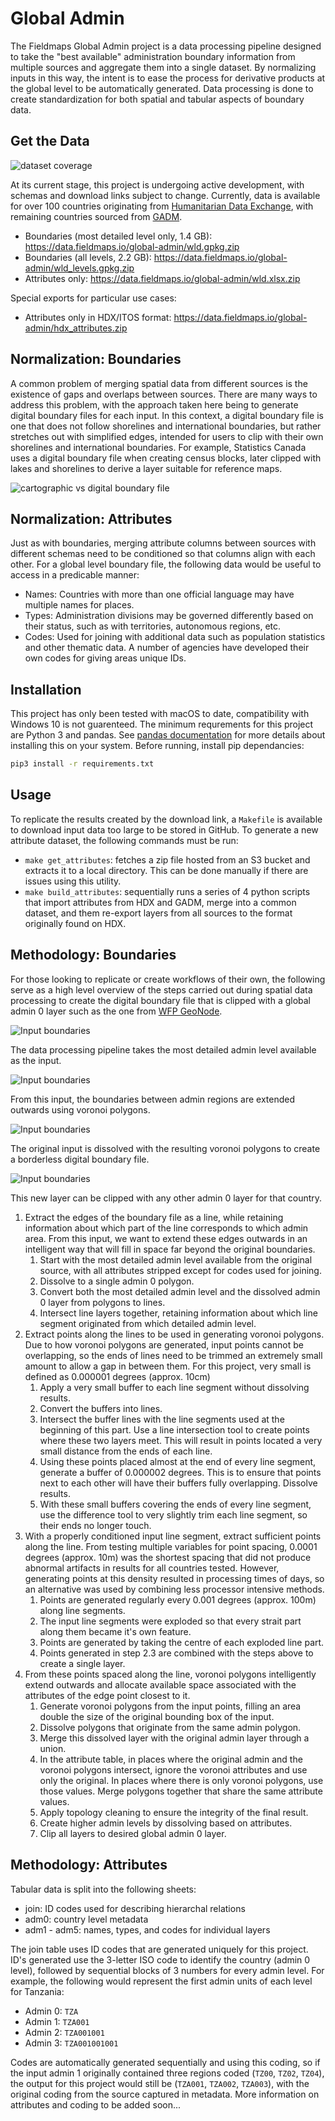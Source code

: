 # Global Admin

The Fieldmaps Global Admin project is a data processing pipeline designed to take the "best available" administration boundary information from multiple sources and aggregate them into a single dataset. By normalizing inputs in this way, the intent is to ease the process for derivative products at the global level to be automatically generated. Data processing is done to create standardization for both spatial and tabular aspects of boundary data.

## Get the Data

![dataset coverage](https://raw.githubusercontent.com/fieldmaps/global-admin/master/images/coverage.png)

At its current stage, this project is undergoing active development, with schemas and download links subject to change. Currently, data is available for over 100 countries originating from [Humanitarian Data Exchange](https://data.humdata.org/search?ext_cod=1), with remaining countries sourced from [GADM](https://gadm.org/data.html).

- Boundaries (most detailed level only, 1.4 GB): https://data.fieldmaps.io/global-admin/wld.gpkg.zip
- Boundaries (all levels, 2.2 GB): https://data.fieldmaps.io/global-admin/wld_levels.gpkg.zip
- Attributes only: https://data.fieldmaps.io/global-admin/wld.xlsx.zip

Special exports for particular use cases:

- Attributes only in HDX/ITOS format: https://data.fieldmaps.io/global-admin/hdx_attributes.zip

## Normalization: Boundaries

A common problem of merging spatial data from different sources is the existence of gaps and overlaps between sources. There are many ways to address this problem, with the approach taken here being to generate digital boundary files for each input. In this context, a digital boundary file is one that does not follow shorelines and international boundaries, but rather stretches out with simplified edges, intended for users to clip with their own shorelines and international boundaries. For example, Statistics Canada uses a digital boundary file when creating census blocks, later clipped with lakes and shorelines to derive a layer suitable for reference maps.

![cartographic vs digital boundary file](https://raw.githubusercontent.com/fieldmaps/global-admin/master/images/cbf-vs-dbf.jpg)

## Normalization: Attributes

Just as with boundaries, merging attribute columns between sources with different schemas need to be conditioned so that columns align with each other. For a global level boundary file, the following data would be useful to access in a predicable manner:

- Names: Countries with more than one official language may have multiple names for places.
- Types: Administration divisions may be governed differently based on their status, such as with territories, autonomous regions, etc.
- Codes: Used for joining with additional data such as population statistics and other thematic data. A number of agencies have developed their own codes for giving areas unique IDs.

## Installation

This project has only been tested with macOS to date, compatibility with Windows 10 is not guarenteed. The minimum requrements for this project are Python 3 and pandas. See [pandas documentation](https://pandas.pydata.org/pandas-docs/stable/getting_started/install.html) for more details about installing this on your system. Before running, install pip dependancies:

```sh
pip3 install -r requirements.txt
```

## Usage

To replicate the results created by the download link, a `Makefile` is available to download input data too large to be stored in GitHub. To generate a new attribute dataset, the following commands must be run:

- `make get_attributes`: fetches a zip file hosted from an S3 bucket and extracts it to a local directory. This can be done manually if there are issues using this utility.
- `make build_attributes`: sequentially runs a series of 4 python scripts that import attributes from HDX and GADM, merge into a common dataset, and them re-export layers from all sources to the format originally found on HDX.

## Methodology: Boundaries

For those looking to replicate or create workflows of their own, the following serve as a high level overview of the steps carried out during spatial data processing to create the digital boundary file that is clipped with a global admin 0 layer such as the one from [WFP GeoNode](https://geonode.wfp.org/layers/geonode%3Awld_bnd_adm0).

![Input boundaries](https://raw.githubusercontent.com/fieldmaps/global-admin/master/images/tza-1.png)

The data processing pipeline takes the most detailed admin level available as the input.

![Input boundaries](https://raw.githubusercontent.com/fieldmaps/global-admin/master/images/tza-2.png)

From this input, the boundaries between admin regions are extended outwards using voronoi polygons.

![Input boundaries](https://raw.githubusercontent.com/fieldmaps/global-admin/master/images/tza-3.png)

The original input is dissolved with the resulting voronoi polygons to create a borderless digital boundary file.

![Input boundaries](https://raw.githubusercontent.com/fieldmaps/global-admin/master/images/tza-4.png)

This new layer can be clipped with any other admin 0 layer for that country.

1. Extract the edges of the boundary file as a line, while retaining information about which part of the line corresponds to which admin area. From this input, we want to extend these edges outwards in an intelligent way that will fill in space far beyond the original boundaries.
   1. Start with the most detailed admin level available from the original source, with all attributes stripped except for codes used for joining.
   2. Dissolve to a single admin 0 polygon.
   3. Convert both the most detailed admin level and the dissolved admin 0 layer from polygons to lines.
   4. Intersect line layers together, retaining information about which line segment originated from which detailed admin level.
2. Extract points along the lines to be used in generating voronoi polygons. Due to how voronoi polygons are generated, input points cannot be overlapping, so the ends of lines need to be trimmed an extremely small amount to allow a gap in between them. For this project, very small is defined as 0.000001 degrees (approx. 10cm)
   1. Apply a very small buffer to each line segment without dissolving results.
   2. Convert the buffers into lines.
   3. Intersect the buffer lines with the line segments used at the beginning of this part. Use a line intersection tool to create points where these two layers meet. This will result in points located a very small distance from the ends of each line.
   4. Using these points placed almost at the end of every line segment, generate a buffer of 0.000002 degrees. This is to ensure that points next to each other will have their buffers fully overlapping. Dissolve results.
   5. With these small buffers covering the ends of every line segment, use the difference tool to very slightly trim each line segment, so their ends no longer touch.
3. With a properly conditioned input line segment, extract sufficient points along the line. From testing multiple variables for point spacing, 0.0001 degrees (approx. 10m) was the shortest spacing that did not produce abnormal artifacts in results for all countries tested. However, generating points at this density resulted in processing times of days, so an alternative was used by combining less processor intensive methods.
   1. Points are generated regularly every 0.001 degrees (approx. 100m) along line segments.
   2. The input line segments were exploded so that every strait part along them became it's own feature.
   3. Points are generated by taking the centre of each exploded line part.
   4. Points generated in step 2.3 are combined with the steps above to create a single layer.
4. From these points spaced along the line, voronoi polygons intelligently extend outwards and allocate available space associated with the attributes of the edge point closest to it.
   1. Generate voronoi polygons from the input points, filling an area double the size of the original bounding box of the input.
   2. Dissolve polygons that originate from the same admin polygon.
   3. Merge this dissolved layer with the original admin layer through a union.
   4. In the attribute table, in places where the original admin and the voronoi polygons intersect, ignore the voronoi attributes and use only the original. In places where there is only voronoi polygons, use those values. Merge polygons together that share the same attribute values.
   5. Apply topology cleaning to ensure the integrity of the final result.
   6. Create higher admin levels by dissolving based on attributes.
   7. Clip all layers to desired global admin 0 layer.

## Methodology: Attributes

Tabular data is split into the following sheets:

- join: ID codes used for describing hierarchal relations
- adm0: country level metadata
- adm1 - adm5: names, types, and codes for individual layers

The join table uses ID codes that are generated uniquely for this project. ID's generated use the 3-letter ISO code to identify the country (admin 0 level), followed by sequential blocks of 3 numbers for every admin level. For example, the following would represent the first admin units of each level for Tanzania:

- Admin 0: `TZA`
- Admin 1: `TZA001`
- Admin 2: `TZA001001`
- Admin 3: `TZA001001001`

Codes are automatically generated sequentially and using this coding, so if the input admin 1 originally contained three regions coded (`TZ00`, `TZ02`, `TZ04`), the output for this project would still be (`TZA001`, `TZA002`, `TZA003`), with the original coding from the source captured in metadata. More information on attributes and coding to be added soon...
